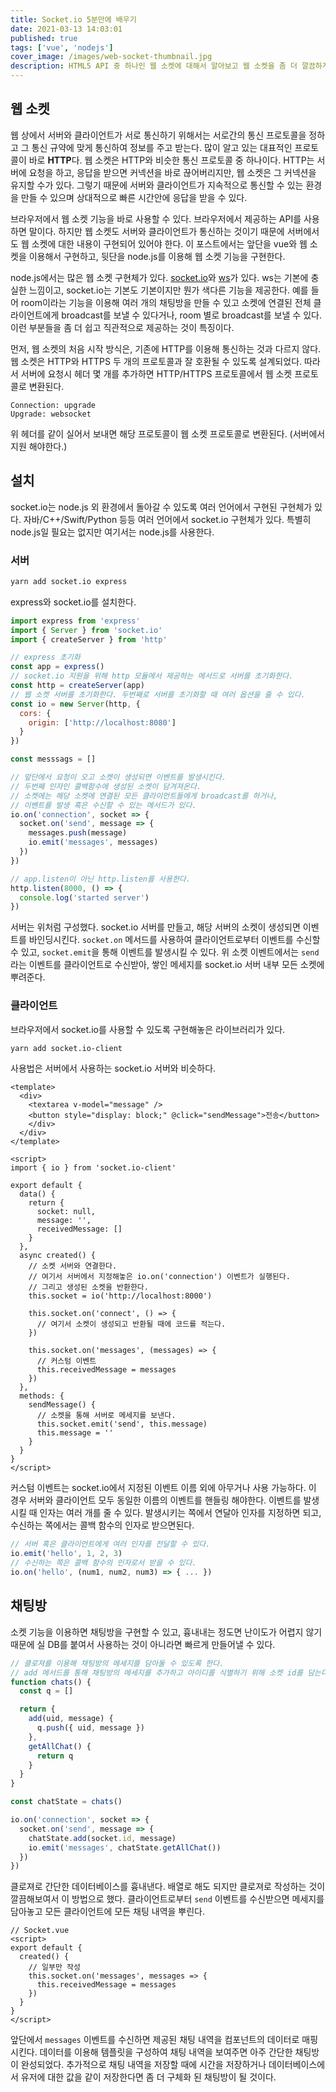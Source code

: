 ```yaml
---
title: Socket.io 5분만에 배우기
date: 2021-03-13 14:03:01
published: true
tags: ['vue', 'nodejs']
cover_image: /images/web-socket-thumbnail.jpg
description: HTML5 API 중 하나인 웹 소켓에 대해서 알아보고 웹 소켓을 좀 더 깔끔하게 사용할 수 있는 라이브러리인 Socket.io를 사용하는 방법을 정리하기
---
```


## 웹 소켓

웹 상에서 서버와 클라이언트가 서로 통신하기 위해서는 서로간의 통신 프로토콜을 정하고 그 통신 규약에 맞게 통신하여 정보를 주고 받는다. 많이 알고 있는 대표적인 프로토콜이 바로 **HTTP**다. 웹 소켓은 HTTP와 비슷한 통신 프로토콜 중 하나이다. HTTP는 서버에 요청을 하고, 응답을 받으면 커넥션을 바로 끊어버리지만, 웹 소켓은 그 커넥션을 유지할 수가 있다. 그렇기 때문에 서버와 클라이언트가 지속적으로 통신할 수 있는 환경을 만들 수 있으며 상대적으로 빠른 시간안에 응답을 받을 수 있다.

브라우저에서 웹 소켓 기능을 바로 사용할 수 있다. 브라우저에서 제공하는 API를 사용하면 말이다. 하지만 웹 소켓도 서버와 클라이언트가 통신하는 것이기 때문에 서버에서도 웹 소켓에 대한 내용이 구현되어 있어야 한다. 이 포스트에서는 앞단을 vue와 웹 소켓을 이용해서 구현하고, 뒷단을 node.js를 이용해 웹 소켓 기능을 구현한다.

node.js에서는 많은 웹 소켓 구현체가 있다. [socket.io](https://github.com/socketio/socket.io)와 [ws](https://github.com/websockets/ws)가 있다. ws는 기본에 충실한 느낌이고, socket.io는 기본도 기본이지만 뭔가 색다른 기능을 제공한다. 예를 들어 room이라는 기능을 이용해 여러 개의 채팅방을 만들 수 있고 소켓에 연결된 전체 클라이언트에게 broadcast를 보낼 수 있다거나, room 별로 broadcast를 보낼 수 있다. 이런 부분들을 좀 더 쉽고 직관적으로 제공하는 것이 특징이다.

먼저, 웹 소켓의 처음 시작 방식은, 기존에 HTTP를 이용해 통신하는 것과 다르지 않다. 웹 소켓은 HTTP와 HTTPS 두 개의 프로토콜과 잘 호환될 수 있도록 설계되었다. 따라서 서버에 요청시 헤더 몇 개를 추가하면 HTTP/HTTPS 프로토콜에서 웹 소켓 프로토콜로 변환된다.

```plain
Connection: upgrade
Upgrade: websocket
```

위 헤더를 같이 실어서 보내면 해당 프로토콜이 웹 소켓 프로토콜로 변환된다. (서버에서 지원 해야한다.)

## 설치

socket.io는 node.js 외 환경에서 돌아갈 수 있도록 여러 언어에서 구현된 구현체가 있다. 자바/C++/Swift/Python 등등 여러 언어에서 socket.io 구현체가 있다. 특별히 node.js일 필요는 없지만 여기서는 node.js를 사용한다.

### 서버

```sh
yarn add socket.io express
```

express와 socket.io를 설치한다.

```js
import express from 'express'
import { Server } from 'socket.io'
import { createServer } from 'http'

// express 초기화
const app = express()
// socket.io 지원을 위해 http 모듈에서 제공하는 메서드로 서버를 초기화한다.
const http = createServer(app)
// 웹 소켓 서버를 초기화한다. 두번째로 서버를 초기화할 때 여러 옵션을 줄 수 있다.
const io = new Server(http, {
  cors: {
    origin: ['http://localhost:8080']
  }
})

const messsags = []

// 앞단에서 요청이 오고 소켓이 생성되면 이벤트를 발생시킨다.
// 두번째 인자인 콜백함수에 생성된 소켓이 담겨져온다.
// 소켓에는 해당 소켓에 연결된 모든 클라이언트들에게 broadcast를 하거나,
// 이벤트를 발생 혹은 수신할 수 있는 메서드가 있다.
io.on('connection', socket => {
  socket.on('send', message => {
    messages.push(message)
    io.emit('messages', messages)
  })
})

// app.listen이 아닌 http.listen를 사용한다.
http.listen(8000, () => {
  console.log('started server')
})
```

서버는 위처럼 구성했다. socket.io 서버를 만들고, 해당 서버의 소켓이 생성되면 이벤트를 바인딩시킨다. `socket.on` 메서드를 사용하여 클라이언트로부터 이벤트를 수신할 수 있고, `socket.emit`을 통해 이벤트를 발생시킬 수 있다. 위 소켓 이벤트에서는 `send` 라는 이벤트를 클라이언트로 수신받아, 쌓인 메세지를 socket.io 서버 내부 모든 소켓에 뿌려준다.

### 클라이언트

브라우저에서 socket.io를 사용할 수 있도록 구현해놓은 라이브러리가 있다.

```sh
yarn add socket.io-client
```

사용법은 서버에서 사용하는 socket.io 서버와 비슷하다.

```vue
<template>
  <div>
    <textarea v-model="message" />
    <button style="display: block;" @click="sendMessage">전송</button>
    </div>
  </div>
</template>

<script>
import { io } from 'socket.io-client'

export default {
  data() {
    return {
      socket: null,
      message: '',
      receivedMessage: []
    }
  },
  async created() {
    // 소켓 서버와 연결한다.
    // 여기서 서버에서 지정해놓은 io.on('connection') 이벤트가 실행된다.
    // 그리고 생성된 소켓을 반환한다.
    this.socket = io('http://localhost:8000')

    this.socket.on('connect', () => {
      // 여기서 소켓이 생성되고 반환될 때에 코드를 적는다.
    })

    this.socket.on('messages', (messages) => {
      // 커스텀 이벤트
      this.receivedMessage = messages
    })
  },
  methods: {
    sendMessage() {
      // 소켓을 통해 서버로 메세지를 보낸다.
      this.socket.emit('send', this.message)
      this.message = ''
    }
  }
}
</script>
```

커스텀 이벤트는 socket.io에서 지정된 이벤트 이름 외에 아무거나 사용 가능하다. 이 경우 서버와 클라이언트 모두 동일한 이름의 이벤트를 핸들링 해야한다. 이벤트를 발생시킬 때 인자는 여러 개를 줄 수 있다. 발생시키는 쪽에서 연달아 인자를 지정하면 되고, 수신하는 쪽에서는 콜백 함수의 인자로 받으면된다.

```js
// 서버 혹은 클라이언트에게 여러 인자를 전달할 수 있다.
io.emit('hello', 1, 2, 3)
// 수신하는 쪽은 콜백 함수의 인자로서 받을 수 있다.
io.on('hello', (num1, num2, num3) => { ... })
```

## 채팅방

소켓 기능을 이용하면 채팅방을 구현할 수 있고, 흉내내는 정도면 난이도가 어렵지 않기 때문에 실 DB를 붙여서 사용하는 것이 아니라면 빠르게 만들어낼 수 있다.

```js
// 클로져를 이용해 채팅방의 메세지를 담아둘 수 있도록 한다.
// add 메서드를 통해 채팅방의 메세지를 추가하고 아이디를 식별하기 위해 소켓 id를 담는다.
function chats() {
  const q = []

  return {
    add(uid, message) {
      q.push({ uid, message })
    },
    getAllChat() {
      return q
    }
  }
}

const chatState = chats()

io.on('connection', socket => {
  socket.on('send', message => {
    chatState.add(socket.id, message)
    io.emit('messages', chatState.getAllChat())
  })
})
```

클로져로 간단한 데이터베이스를 흉내낸다. 배열로 해도 되지만 클로져로 작성하는 것이 깔끔해보여서 이 방법으로 했다. 클라이언트로부터 `send` 이벤트를 수신받으면 메세지를 담아놓고 모든 클라이언트에 모든 채팅 내역을 뿌린다.

```vue
// Socket.vue
<script>
export default {
  created() {
    // 일부만 작성
    this.socket.on('messages', messages => {
      this.receivedMessage = messages
    })
  }
}
</script>
```

앞단에서 `messages` 이벤트를 수신하면 제공된 채팅 내역을 컴포넌트의 데이터로 매핑시킨다. 데이터를 이용해 템플릿을 구성하여 채팅 내역을 보여주면 아주 간단한 채팅방이 완성되었다. 추가적으로 채팅 내역을 저장할 때에 시간을 저장하거나 데이터베이스에서 유저에 대한 값을 같이 저장한다면 좀 더 구체화 된 채팅방이 될 것이다.
